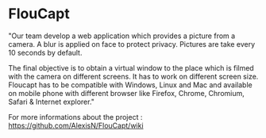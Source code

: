 FlouCapt
========

"Our team develop a web application which provides a picture from a camera. A blur is applied on face to protect privacy. Pictures are take every 10 seconds by default.

The final objective is to obtain a virtual window to the place which is filmed with the camera on different screens. It has to work on different screen size. Floucapt has to be compatible with Windows, Linux and Mac and available on mobile phone with different browser like Firefox, Chrome, Chromium, Safari & Internet explorer."


For more informations about the project : https://github.com/AlexisN/FlouCapt/wiki


